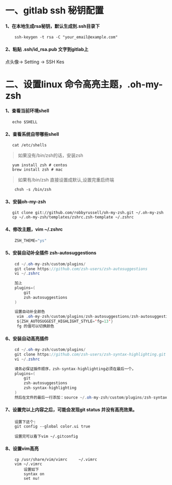 # 一、gitlab ssh 秘钥配置
#### 1、在本地生成rsa秘钥，默认生成到.ssh目录下
```shell
    ssh-keygen -t rsa -C "your_email@example.com"
```
#### 2、粘贴 .ssh/id_rsa.pub 文字到gitlab上
点头像-> Setting -> SSH Kes 

# 二、设置linux 命令高亮主题，.oh-my-zsh
#### 1、查看当前环境shell
```shell
   echo $SHELL
```
#### 2、查看系统自带哪些shell
```shell
   cat /etc/shells
```
> 如果没有/bin/zsh的话，安装zsh
 ```shell 
    yum install zsh # centos
    brew install zsh # mac
 ```
> 如果有/bin/zsh 直接设置成默认,设置完重启终端
```shell
    chsh -s /bin/zsh
```
#### 3、安装oh-my-zsh
 ```shell
    git clone git://github.com/robbyrussell/oh-my-zsh.git ~/.oh-my-zsh
    cp ~/.oh-my-zsh/templates/zshrc.zsh-template ~/.zshrc
 ```
 
#### 4、修改主题，vim ~/.zshrc
```java
    ZSH_THEME="ys"
```
#### 5、安装自动补全插件 zsh-autosuggestions
```java
    cd ~/.oh-my-zsh/custom/plugins/
    git clone https://github.com/zsh-users/zsh-autosuggestions
    vi ~/.zshrc
    
    加上 
    plugins=(
        git
        zsh-autosuggestions
    )
    
    设置自动补全颜色
     vim .oh-my-zsh/custom/plugins/zsh-autosuggestions/zsh-autosuggestions.zsh
     ${ZSH_AUTOSUGGEST_HIGHLIGHT_STYLE='fg=13'}
     fg 的值可以切换颜色
```
#### 6、安装自动高亮插件
```java
    cd ~/.oh-my-zsh/custom/plugins/
    git clone https://github.com/zsh-users/zsh-syntax-highlighting.git
    vi ~/.zshrc
    
    请务必保证插件顺序，zsh-syntax-highlighting必须在最后一个。
    plugins=(
        git
        zsh-autosuggestions
        zsh-syntax-highlighting
    )
    然后在文件的最后一行添加：source ~/.oh-my-zsh/custom/plugins/zsh-syntax-highlighting/zsh-syntax-highlighting.zsh
```
#### 7、设置完以上内容之后，可能会发现git status 并没有高亮效果。
```shell
    设置下这个: 
    git config --global color.ui true
    
    设置完可以看下vim ~/.gitconfig 
```

#### 8、设置vim高亮
```shell
    cp /usr/share/vim/vimrc     ~/.vimrc
    vim ~/.vimrc
        设置如下
        syntax on
        set nu!
```
